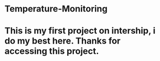 # Temperature-Monitoring

# This is my first project on intership, i do my best here. Thanks for accessing this project.